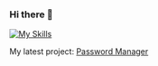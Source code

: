 ### Hi there 👋
[![My Skills](https://skillicons.dev/icons?i=python,vscode)](https://www.linkedin.com/in/btnowakowski/)  

My latest project: [Password Manager](https://github.com/BtNowakowski/PasswordManager)
<!--
**BtNowakowski/BtNowakowski** is a ✨ _special_ ✨ repository because its `README.md` (this file) appears on your GitHub profile.

Here are some ideas to get you started:

- 🔭 I’m currently working on ...
- 🌱 I’m currently learning ...
- 👯 I’m looking to collaborate on ...
- 🤔 I’m looking for help with ...
- 💬 Ask me about ...
- 📫 How to reach me: ...
- 😄 Pronouns: ...
- ⚡ Fun fact: ...
-->
